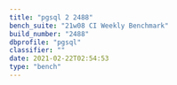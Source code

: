 ```yaml
---
title: "pgsql 2 2488"
bench_suite: "21w08 CI Weekly Benchmark"
build_number: "2488"
dbprofile: "pgsql"
classifier: ""
date: 2021-02-22T02:54:53
type: "bench"
---
```

